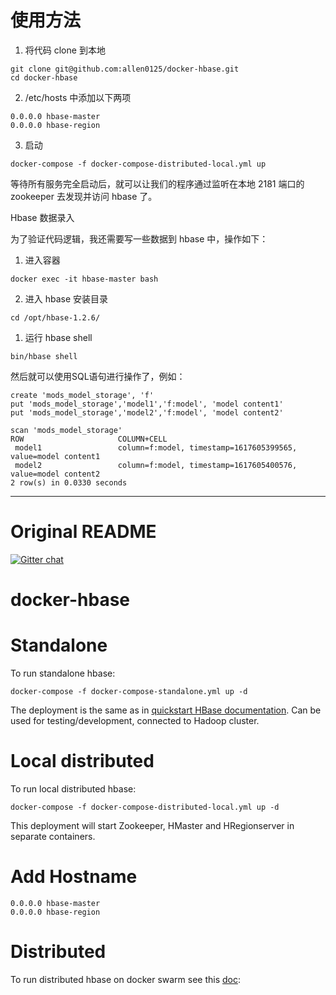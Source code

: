 # 使用方法

1. 将代码 clone 到本地
```
git clone git@github.com:allen0125/docker-hbase.git
cd docker-hbase
```
2. /etc/hosts 中添加以下两项
```
0.0.0.0 hbase-master
0.0.0.0 hbase-region
```
3. 启动
```
docker-compose -f docker-compose-distributed-local.yml up
```
等待所有服务完全启动后，就可以让我们的程序通过监听在本地 2181 端口的 zookeeper 去发现并访问 hbase 了。

Hbase 数据录入

为了验证代码逻辑，我还需要写一些数据到 hbase 中，操作如下：

1. 进入容器

```
docker exec -it hbase-master bash
```
2. 进入 hbase 安装目录

```
cd /opt/hbase-1.2.6/
```

1. 运行 hbase shell
```
bin/hbase shell
```

然后就可以使用SQL语句进行操作了，例如：

```shell
create 'mods_model_storage', 'f'
put 'mods_model_storage','model1','f:model', 'model content1'
put 'mods_model_storage','model2','f:model', 'model content2'

scan 'mods_model_storage'
ROW                     COLUMN+CELL
 model1                 column=f:model, timestamp=1617605399565, value=model content1
 model2                 column=f:model, timestamp=1617605400576, value=model content2
2 row(s) in 0.0330 seconds
```

---
# Original README
[![Gitter chat](https://badges.gitter.im/gitterHQ/gitter.png)](https://gitter.im/big-data-europe/Lobby)

# docker-hbase

# Standalone
To run standalone hbase:
```
docker-compose -f docker-compose-standalone.yml up -d
```
The deployment is the same as in [quickstart HBase documentation](https://hbase.apache.org/book.html#quickstart).
Can be used for testing/development, connected to Hadoop cluster.

# Local distributed
To run local distributed hbase:
```
docker-compose -f docker-compose-distributed-local.yml up -d
```

This deployment will start Zookeeper, HMaster and HRegionserver in separate containers.

# Add Hostname

```
0.0.0.0 hbase-master
0.0.0.0 hbase-region
```

# Distributed
To run distributed hbase on docker swarm see this [doc](./distributed/README.md):

